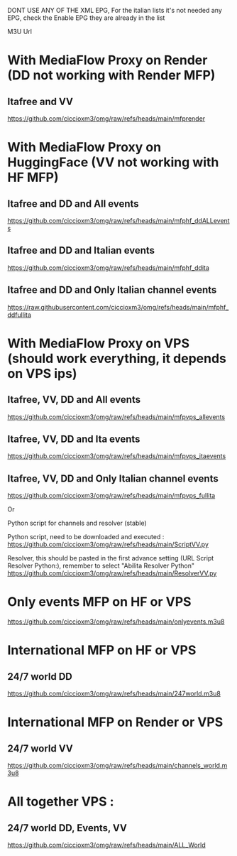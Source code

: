 DONT USE ANY OF THE XML EPG, For the italian lists it's not needed any EPG, check the Enable EPG they are already in the list

M3U Url

# With MediaFlow Proxy on Render (DD not working with Render MFP)

## Itafree and VV
https://github.com/ciccioxm3/omg/raw/refs/heads/main/mfprender

#  With MediaFlow Proxy on HuggingFace (VV not working with HF MFP)

## Itafree and DD and All events
https://github.com/ciccioxm3/omg/raw/refs/heads/main/mfphf_ddALLevents

## Itafree and DD and Italian events
https://github.com/ciccioxm3/omg/raw/refs/heads/main/mfphf_ddita

## Itafree and DD and Only Italian channel events
https://raw.githubusercontent.com/ciccioxm3/omg/refs/heads/main/mfphf_ddfullita



#  With MediaFlow Proxy on VPS (should work everything, it depends on VPS ips)

## Itafree, VV, DD and All events
https://github.com/ciccioxm3/omg/raw/refs/heads/main/mfpvps_allevents

## Itafree, VV, DD and Ita events
https://github.com/ciccioxm3/omg/raw/refs/heads/main/mfpvps_itaevents

## Itafree, VV, DD and Only Italian channel events
https://github.com/ciccioxm3/omg/raw/refs/heads/main/mfpvps_fullita

Or 

Python script for channels and resolver (stable)

Python script, need to be downloaded and executed :
https://github.com/ciccioxm3/omg/raw/refs/heads/main/ScriptVV.py

Resolver, this should be pasted in the first advance setting (URL Script Resolver Python:), remember to select "Abilita Resolver Python"
https://github.com/ciccioxm3/omg/raw/refs/heads/main/ResolverVV.py



#  Only events MFP on HF or VPS

https://github.com/ciccioxm3/omg/raw/refs/heads/main/onlyevents.m3u8



#  International MFP on HF or VPS

## 24/7 world DD

https://github.com/ciccioxm3/omg/raw/refs/heads/main/247world.m3u8



#  International MFP on Render or VPS


## 24/7 world VV

https://github.com/ciccioxm3/omg/raw/refs/heads/main/channels_world.m3u8



# All together VPS :

## 24/7 world DD, Events, VV
https://github.com/ciccioxm3/omg/raw/refs/heads/main/ALL_World

